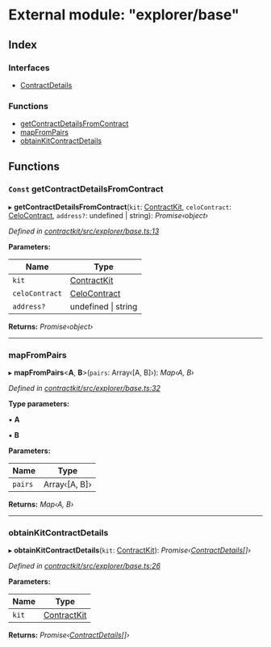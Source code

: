 # External module: "explorer/base"

## Index

### Interfaces

* [ContractDetails](../interfaces/_explorer_base_.contractdetails.md)

### Functions

* [getContractDetailsFromContract](_explorer_base_.md#const-getcontractdetailsfromcontract)
* [mapFromPairs](_explorer_base_.md#mapfrompairs)
* [obtainKitContractDetails](_explorer_base_.md#obtainkitcontractdetails)

## Functions

### `Const` getContractDetailsFromContract

▸ **getContractDetailsFromContract**(`kit`: [ContractKit](../classes/_kit_.contractkit.md), `celoContract`: [CeloContract](../enums/_base_.celocontract.md), `address?`: undefined | string): *Promise‹object›*

*Defined in [contractkit/src/explorer/base.ts:13](https://github.com/celo-org/celo-monorepo/blob/master/packages/contractkit/src/explorer/base.ts#L13)*

**Parameters:**

Name | Type |
------ | ------ |
`kit` | [ContractKit](../classes/_kit_.contractkit.md) |
`celoContract` | [CeloContract](../enums/_base_.celocontract.md) |
`address?` | undefined &#124; string |

**Returns:** *Promise‹object›*

___

###  mapFromPairs

▸ **mapFromPairs**<**A**, **B**>(`pairs`: Array‹[A, B]›): *Map‹A, B›*

*Defined in [contractkit/src/explorer/base.ts:32](https://github.com/celo-org/celo-monorepo/blob/master/packages/contractkit/src/explorer/base.ts#L32)*

**Type parameters:**

▪ **A**

▪ **B**

**Parameters:**

Name | Type |
------ | ------ |
`pairs` | Array‹[A, B]› |

**Returns:** *Map‹A, B›*

___

###  obtainKitContractDetails

▸ **obtainKitContractDetails**(`kit`: [ContractKit](../classes/_kit_.contractkit.md)): *Promise‹[ContractDetails](../interfaces/_explorer_base_.contractdetails.md)[]›*

*Defined in [contractkit/src/explorer/base.ts:26](https://github.com/celo-org/celo-monorepo/blob/master/packages/contractkit/src/explorer/base.ts#L26)*

**Parameters:**

Name | Type |
------ | ------ |
`kit` | [ContractKit](../classes/_kit_.contractkit.md) |

**Returns:** *Promise‹[ContractDetails](../interfaces/_explorer_base_.contractdetails.md)[]›*

